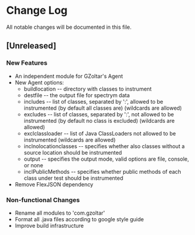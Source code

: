 # Change Log

All notable changes will be documented in this file.

## [Unreleased]

### New Features
- An independent module for GZoltar's Agent
- New Agent options:
  - buildlocation -- directory with classes to instrument
  - destfile -- the output file for spectrym data
  - includes -- list of classes, separated by ':', allowed to be instrumented (by default all classes are) (wildcards are allowed)
  - excludes -- list of classes, separated by ':', not allowed to be instrumented (by default no class is excluded) (wildcards are allowed)
  - exclclassloader -- list of Java ClassLoaders not allowed to be instrumented (wildcards are allowed)
  - inclnolocationclasses -- specifies whether also classes without a source location should be instrumented
  - output -- specifies the output mode, valid options are file, console, or none
  - inclPublicMethods -- specifies whether public methods of each class under test should be instrumented
- Remove FlexJSON dependency

### Non-functional Changes
- Rename all modules to 'com.gzoltar'
- Format all .java files according to google style guide
- Improve build infrastructure

